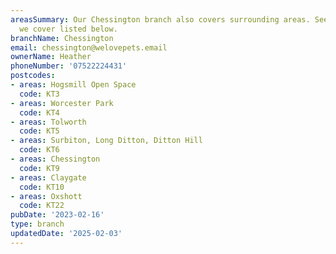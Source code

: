 ```yaml
---
areasSummary: Our Chessington branch also covers surrounding areas. See the locations
  we cover listed below.
branchName: Chessington
email: chessington@welovepets.email
ownerName: Heather
phoneNumber: '07522224431'
postcodes:
- areas: Hogsmill Open Space
  code: KT3
- areas: Worcester Park
  code: KT4
- areas: Tolworth
  code: KT5
- areas: Surbiton, Long Ditton, Ditton Hill
  code: KT6
- areas: Chessington
  code: KT9
- areas: Claygate
  code: KT10
- areas: Oxshott
  code: KT22
pubDate: '2023-02-16'
type: branch
updatedDate: '2025-02-03'
---
```




